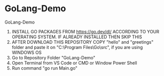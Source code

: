 # GoLang-Demo
 GoLang-Demo

1) INSTALL GO PACKAGES FROM https://go.dev/dl/ ACCORDING TO YOUR OPERATING SYSTEM. IF ALREADY INSTALLED THEN SKIP THIS
2) AFTER DOWNLOAD THIS REPOSITORY COPY "hello" and "greetings" folder and paste it on "C:\Program Files\Go\src", if you are using WINDOWS OS
3) Go to Repository Folder "GoLang-Demo"
4) Open Terminal from VS Code or CMD or Window Power Shell
5) Run command "go run Main.go"

